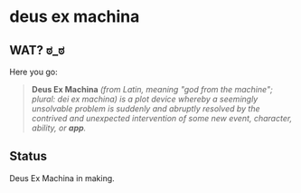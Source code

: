 # deus ex machina

## WAT? ಠ_ಠ

Here you go:

> __Deus Ex Machina__ *(from Latin, meaning "god from the machine"; plural: dei ex machina) is a plot device whereby a seemingly unsolvable problem is suddenly and abruptly resolved by the contrived and unexpected intervention of some new event, character, ability, or __app__.*

## Status

Deus Ex Machina in making.
